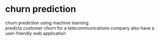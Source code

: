 # churn prediction

churn prediction using machine learning.  
predicts customer churn for a telecommunications company 
also have a user-friendly web application 
 
